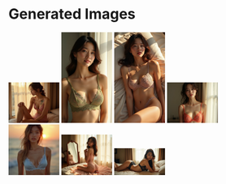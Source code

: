 # Generated Images



<img src="2025_07_12_01.webp" width="100"/> <img src="2025_07_12_02.webp" width="100"/> <img src="2025_07_12_03.webp" width="100"/> <img src="2025_07_12_04.webp" width="100"/> <img src="2025_07_12_05.webp" width="100"/> <img src="2025_07_12_06.webp" width="100"/> <img src="2025_07_12_07.webp" width="100"/>